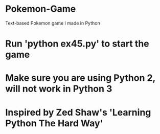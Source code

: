 # Pokemon-Game
Text-based Pokemon game I made in Python

# Run 'python ex45.py' to start the game

# Make sure you are using Python 2, will not work in Python 3

# Inspired by Zed Shaw's 'Learning Python The Hard Way'
